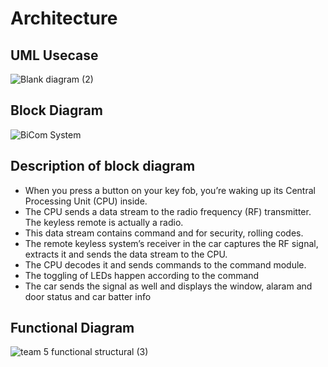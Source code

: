 # Architecture
## UML Usecase
![Blank diagram (2)](https://user-images.githubusercontent.com/98849909/157645507-9053bb5b-582c-4482-bb5f-d660d86c1a71.png)
## Block Diagram
![BiCom System](https://user-images.githubusercontent.com/66207959/157848138-8bd24489-ea2a-4f50-89f3-8bafd892a261.png)
## Description of block diagram
* When you press a button on your key fob, you’re waking up its Central Processing Unit (CPU) inside.
* The CPU sends a data stream to the radio frequency (RF) transmitter. The keyless remote is actually a radio.
* This data stream contains command and for security, rolling codes.
* The remote keyless system’s receiver in the car captures the RF signal, extracts it and sends the data stream to the CPU.
* The CPU decodes it and sends commands to the command module.
* The toggling of LEDs happen according to the command
* The car sends the signal as well and displays the window, alaram and door status and car batter info
## Functional Diagram 
![team 5 functional structural (3)](https://user-images.githubusercontent.com/98849909/157704523-0a78a912-ec27-4792-b581-a785f47024dd.png)

